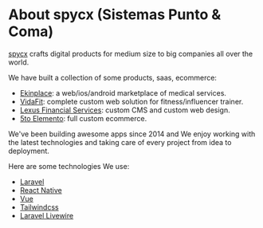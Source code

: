 # About spycx (Sistemas Punto & Coma)

[spycx](https://sistemaspuntoycoma.com) crafts digital products for medium size to big companies all over the world.

We have built a collection of some products, saas, ecommerce:

- [Ekinplace](https://ekinplace.com): a web/ios/android marketplace of medical services.
- [VidaFit](https://vidafit.mx): complete custom web solution for fitness/influencer trainer.
- [Lexus Financial Services](https://lexusfinancialpr.com/): custom CMS and custom web design.
- [5to Elemento](https://5toelementooficial.com): full custom ecommerce.

We've been building awesome apps since 2014 and We enjoy working with the latest technologies and taking care of every project from idea to deployment.

Here are some technologies We use:

- [Laravel](https://laravel.com)
- [React Native](https://reactnative.dev)
- [Vue](https://vuejs.org)
- [Tailwindcss](https://www.tailwindcss.com)
- [Laravel Livewire](https://laravel-livewire.com)
